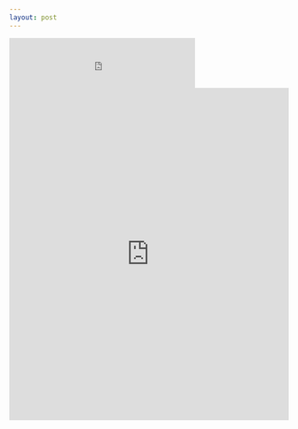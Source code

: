 ```yaml
---
layout: post
---
```


<iframe width="335" height="90" src="http://3894.cyberbiz.tw/s/files/3894/theme/26580/assets/img/navbar_logo.png?1538029254" frameborder="0"></iframe>

<iframe width="100%" height="600" src="https://www.youtube.com/embed/OUjKvCvZayU" frameborder="0"></iframe>

<!--
    0. logo
    1. panel
    2. features
    3. installation
    4. app view
    -->
